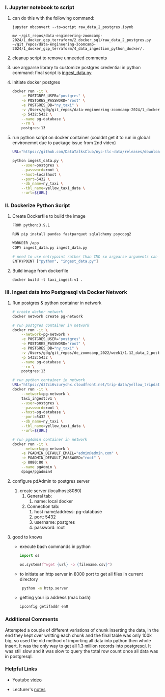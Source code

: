 ### I. Jupyter notebook to script 

1. can do this with the following command:

    ```{bash}
    jupyter nbconvert --to=script raw_data_2_postgres.ipynb

    mv ~/git_repos/data-engineering-zoomcamp-2024/1_docker_gcp_terraform/2_docker_sql/raw_data_2_postgres.py ~/git_repos/data-engineering-zoomcamp-2024/1_docker_gcp_terraform/4_data_ingestion_python_docker/.
    ```

2. cleanup script to remove unneeded comments 

3. use argparse library to customize postgres credential in python command: final script is [ingest_data.py](ingest_data.py)
    
4. initiate docker postgres 
    
    ```bash
    docker run -it \
        -e POSTGRES_USER="postgres" \
        -e POSTGRES_PASSWORD="root" \
        -e POSTGRES_DB="ny_taxi" \
        -v /Users/gdq/git_repos/data-engineering-zoomcamp-2024/1_docker_gcp_terraform/2_docker_sql/data:/var/lib/postgresql/data \
        -p 5432:5432 \
        --name pg-database \
        --rm \
        postgres:13
    ```
    
5. run python script on docker container (couldnt get it to run in global environemnt due to package issue from 2nd video)
    
    ```bash
    URL="https://github.com/DataTalksClub/nyc-tlc-data/releases/download/yellow/yellow_tripdata_2021-01.csv.gz"
    
    python ingest_data.py \
        --user=postgres \
        --password=root \
        --host=localhost \
        --port=5432 \
        --db_name=ny_taxi \
        --tbl_name=yellow_taxi_data \
        --url=${URL}
    ```

### II. Dockerize Python Script 

1. Create Dockerfile to build the image
    
    ```bash
    FROM python:3.9.1
    
    RUN pip install pandas fastparquet sqlalchemy psycopg2
    
    WORKDIR /app
    COPY ingest_data.py ingest_data.py
    
    # need to use entrypoint rather than CMD so argparse arguments can be passed in docker run command
    ENTRYPOINT ["python", "ingest_data.py"]
    ```

2. Build image from dockerfile 

    ```{bash}
    docker build -t taxi_ingest:v1 .
    ```
    
### III. Ingest data into Postgresql via Docker Network
    
1. Run postgres & python container in network 
    
    ```bash
    # create docker network 
    docker network create pg-network
    
    # run postgres container in network 
    docker run -it \
        --network=pg-network \
        -e POSTGRES_USER="postgres" \
        -e POSTGRES_PASSWORD="root" \
        -e POSTGRES_DB="ny_taxi" \
        -v /Users/gdq/git_repos/de_zoomcamp_2022/week1/1.12_data_2_postgres/ny_taxi_data/:/var/lib/postgresql/data \
        -p 5432:5432 \
        --name pg-database \
        --rm \
        postgres:13
    
    # run python container in network 
    URL="https://d37ci6vzurychx.cloudfront.net/trip-data/yellow_tripdata_2021-01.parquet"
    docker run -it \
        --network=pg-network \
        taxi_ingest:v1 \
        --user=postgres \
        --password=root \
        --host=pg-database \
        --port=5432 \
        --db_name=ny_taxi \
        --tbl_name=yellow_taxi_data \
        --url=${URL} 
    
    # run pgAdmin container in network 
    docker run -it \
        --network=pg-network \
        -e PGADMIN_DEFAULT_EMAIL="admin@admin.com" \
        -e PGADMIN_DEFAULT_PASSWORD="root" \
        -p 8080:80 \
        --name pgAdmin \
        dpage/pgadmin4
    ```
    
2. configure pdAdmin to postgres server 
    1. create server (localhost:8080)
        1. General tab:
            1. name: local docker 
        2. Connection tab:
            1. host name/address: pg-database
            2. port: 5432
            3. username: postgres
            4. password: root

3. good to knows
    - execute bash commands in python
        
        ```python
        import os 
        
        os.system(f"wget {url} -o {filename.csv}")
        ```
        
    - to initiate an http server in 8000 port to get all files in current directory
        
        ```bash
         python -m http.server
        ```
        
    - getting your ip address (mac bash)
        
        ```bash
        ipconfig getifaddr en0
        ```

### Additional Comments

Attempted a couple of different variations of chunk inserting the data, in the end they kept over writting each chunk and the final table was only 100k big, so used the old method of importing all data into python then whole insert. It was the only way to get all 1.3 million records into postgresql. It was still slow and it was slow to query the total row count once all data was in postgresql.

### Helpful Links

* Youtube [video](https://www.youtube.com/watch?v=B1WwATwf-vY&t=1s)

* Lecturer's [notes](https://docs.google.com/document/d/e/2PACX-1vRJUuGfzgIdbkalPgg2nQ884CnZkCg314T_OBq-_hfcowPxNIA0-z5OtMTDzuzute9VBHMjNYZFTCc1/pub)